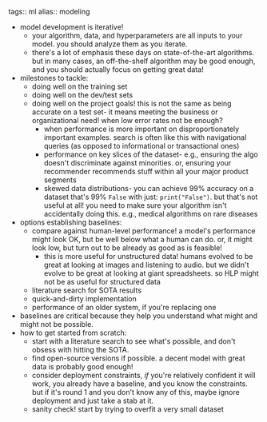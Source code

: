 tags:: ml
alias:: modeling

- model development is iterative!
	- your algorithm, data, and hyperparameters are all inputs to your model. you should analyze them as you iterate.
	- there's a lot of emphasis these days on state-of-the-art algorithms. but in many cases, an off-the-shelf algorithm may be good enough, and you should actually focus on getting great data!
- milestones to tackle:
	- doing well on the training set
	- doing well on the dev/test sets
	- doing well on the project goals! this is not the same as being accurate on a test set- it means meeting the business or organizational need! when low error rates not be enough?
		- when performance is more important on disproportionately important examples. search is often like this with navigational queries (as opposed to informational or transactional ones)
		- performance on key slices of the dataset- e.g., ensuring the algo doesn't discriminate against minorities. or, ensuring your recommender recommends stuff within all your major product segments
		- skewed data distributions- you can achieve 99% accuracy on a dataset that's 99% `False` with just: `print("False")`. but that's not useful at all! you need to make sure your algorithm isn't accidentally doing this. e.g., medical algorithms on rare diseases
- options establishing baselines:
	- compare against human-level performance! a model's performance might look OK, but be well below what a human can do. or, it might look low, but turn out to be already as good as is feasible!
		- this is more useful for unstructured data! humans evolved to be great at looking at images and listening to audio. but we didn't evolve to be great at looking at giant spreadsheets. so HLP might not be as useful for structured data
	- literature search for SOTA results
	- quick-and-dirty implementation
	- performance of an older system, if you're replacing one
- baselines are critical because they help you understand what might and might not be possible.
- how to get started from scratch:
	- start with a literature search to see what's possible, and don't obsess with hitting the SOTA.
	- find open-source versions if possible. a decent model with great data is probably good enough!
	- consider deployment constraints, _if_ you're relatively confident it will work, you already have a baseline, and you know the constraints. but if it's round 1 and you don't know any of this, maybe ignore deployment and just take a stab at it.
	- sanity check! start by trying to overfit a very small dataset